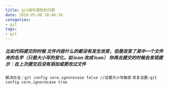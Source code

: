 ```yaml
---
title: git操作遇到的问题
date: 2018-05-08 18:46:34
categories:
- git
tags:
- git
---
```

##### 比如代码提交的时候 文件内容什么的都没有发生改变，但是改变了其中一个文件夹的名字（只是大小写的变化，如 icon 改成 Icon） 你再去提交的时候会发现提示：在上次提交后没有添加或更改过文件
`解决办法：git config core.ignorecase false //设置大小写敏感`
`恢复设置:git config core.ignorecase true`